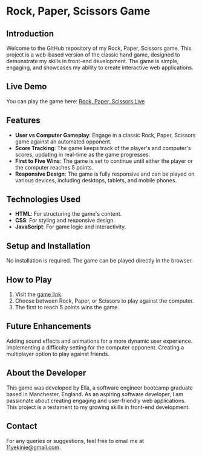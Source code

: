 # Rock, Paper, Scissors Game

## Introduction

Welcome to the GitHub repository of my Rock, Paper, Scissors game. This project is a web-based version of the classic hand game, designed to demonstrate my skills in front-end development. The game is simple, engaging, and showcases my ability to create interactive web applications.

## Live Demo

You can play the game here: [Rock, Paper, Scissors Live](https://ellaycodes.github.io/Rock-Paper-Scissors/)

## Features

- **User vs Computer Gameplay**: Engage in a classic Rock, Paper, Scissors game against an automated opponent.
- **Score Tracking**: The game keeps track of the player's and computer's scores, updating in real-time as the game progresses.
- **First to Five Wins**: The game is set to continue until either the player or the computer reaches 5 points.
- **Responsive Design**: The game is fully responsive and can be played on various devices, including desktops, tablets, and mobile phones.

## Technologies Used

- **HTML**: For structuring the game's content.
- **CSS**: For styling and responsive design.
- **JavaScript**: For game logic and interactivity.

## Setup and Installation
No installation is required. The game can be played directly in the browser.

## How to Play

1. Visit the [game link](https://ellaycodes.github.io/Rock-Paper-Scissors/).
2. Choose between Rock, Paper, or Scissors to play against the computer.
3. The first to reach 5 points wins the game.

## Future Enhancements
Adding sound effects and animations for a more dynamic user experience.
Implementing a difficulty setting for the computer opponent.
Creating a multiplayer option to play against friends.

## About the Developer
This game was developed by Ella, a software engineer bootcamp graduate based in Manchester, England. As an aspiring software developer, I am passionate about creating engaging and user-friendly web applications. This project is a testament to my growing skills in front-end development.

## Contact
For any queries or suggestions, feel free to email me at 11yekinie@gmail.com.